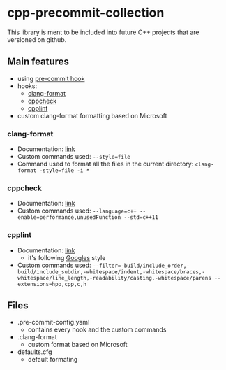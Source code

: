 # cpp-precommit-collection

This library is ment to be included into future C++ projects that are versioned on github.

## Main features
- using [pre-commit hook](https://pre-commit.com/) 
- hooks:
  - [clang-format](https://clang.llvm.org/)
  - [cppcheck](https://github.com/danmar/cppcheck)
  - [cpplint](https://github.com/cpplint/cpplint)
- custom clang-format formatting based on Microsoft

### clang-format
- Documentation: [link](https://clang.llvm.org/docs/ClangFormat.html)
- Custom commands used: `--style=file`
- Command used to format all the files in the current directory: `clang-format -style=file -i *`

### cppcheck
- Documentation: [link](https://cppcheck.sourceforge.io/manual.html)
- Custom commands used: `--language=c++ --enable=performance,unusedFunction --std=c++11`

### cpplint
- Documentation: [link](https://help.sider.review/tools/cplusplus/cpplint/)
  - it's following [Googles](https://google.github.io/styleguide/cppguide.html) style
- Custom commands used: `--filter=-build/include_order,-build/include_subdir,-whitespace/indent,-whitespace/braces,-whitespace/line_length,-readability/casting,-whitespace/parens --extensions=hpp,cpp,c,h`

## Files
- .pre-commit-config.yaml
  - contains every hook and the custom commands
- .clang-format
  - custom format based on Microsoft
- defaults.cfg
  - default formating
